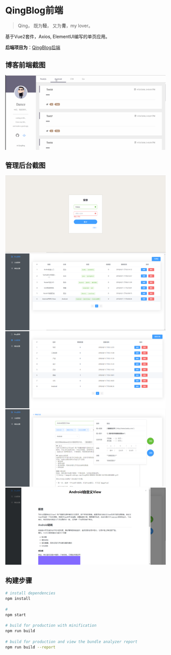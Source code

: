 # QingBlog前端
> Qing， 既为**轻**， 又为**青**，my lover。

基于Vue2套件，Axios, ElementUI编写的单页应用。

**后端项目为**：[QingBlog后端](https://github.com/li-xiaojun/QingBlogBackend)


## 博客前端截图
![](screenshot/fed.gif)


## 管理后台截图
![](screenshot/login.jpg)
![](screenshot/blog.jpg)
![](screenshot/cate.jpg)
![](screenshot/edit.jpg)
![](screenshot/preview.png)


## 构建步骤

``` bash
# install dependencies
npm install

#
npm start

# build for production with minification
npm run build

# build for production and view the bundle analyzer report
npm run build --report
```

